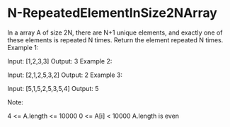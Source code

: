 # N-RepeatedElementInSize2NArray
In a array A of size 2N, there are N+1 unique elements, and exactly one of these elements is repeated N times.  Return the element repeated N times.
Example 1:

Input: [1,2,3,3]
Output: 3
Example 2:

Input: [2,1,2,5,3,2]
Output: 2
Example 3:

Input: [5,1,5,2,5,3,5,4]
Output: 5
 

Note:

4 <= A.length <= 10000
0 <= A[i] < 10000
A.length is even
